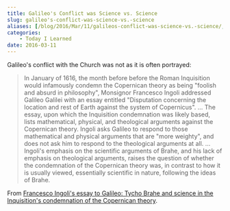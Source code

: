 ```yaml
---
title: Galileo's Conflict was Science vs. Science
slug: galileo's-conflict-was-science-vs.-science
aliases: [/blog/2016/Mar/11/galileos-conflict-was-science-vs.-science/, /blog/2016/Mar/11/galileos-conflict-was-science-vs-science/]
categories:
    - Today I Learned
date: 2016-03-11
---
```


Galileo's conflict with the Church was not as it is often portrayed:

> In January of 1616, the month before before the Roman Inquisition would infamously condemn the Copernican theory as being "foolish and absurd in philosophy", Monsignor Francesco Ingoli addressed Galileo Galilei with an essay entitled "Disputation concerning the location and rest of Earth against the system of Copernicus". ... The essay, upon which the Inquisition condemnation was likely based, lists mathematical, physical, and theological arguments against the Copernican theory. Ingoli asks Galileo to respond to those mathematical and physical arguments that are "more weighty", and does not ask him to respond to the theological arguments at all. ... Ingoli's emphasis on the scientific arguments of Brahe, and his lack of emphasis on theological arguments, raises the question of whether the condemnation of the Copernican theory was, in contrast to how it is usually viewed, essentially scientific in nature, following the ideas of Brahe.

From [Francesco Ingoli's essay to Galileo: Tycho Brahe and science in the Inquisition's condemnation of the Copernican theory](http://arxiv.org/abs/1211.4244).